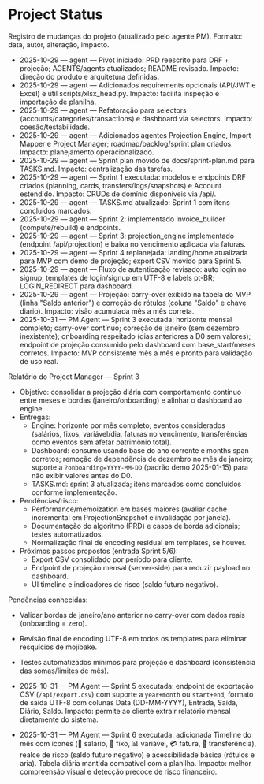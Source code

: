 # Project Status

Registro de mudanças do projeto (atualizado pelo agente PM). Formato: data, autor, alteração, impacto.

- 2025-10-29 — agent — Pivot iniciado: PRD reescrito para DRF + projeção; AGENTS/agents atualizados; README revisado. Impacto: direção do produto e arquitetura definidas.
- 2025-10-29 — agent — Adicionados requirements opcionais (API/JWT e Excel) e util scripts/xlsx_head.py. Impacto: facilita inspeção e importação de planilha.
- 2025-10-29 — agent — Refatoração para selectors (accounts/categories/transactions) e dashboard via selectors. Impacto: coesão/testabilidade.
- 2025-10-29 — agent — Adicionados agentes Projection Engine, Import Mapper e Project Manager; roadmap/backlog/sprint plan criados. Impacto: planejamento operacionalizado.
- 2025-10-29 — agent — Sprint plan movido de docs/sprint-plan.md para TASKS.md. Impacto: centralização das tarefas.
- 2025-10-29 — agent — Sprint 1 executada: modelos e endpoints DRF criados (planning, cards, transfers/logs/snapshots) e Account estendido. Impacto: CRUDs de domínio disponíveis via /api/.
- 2025-10-29 — agent — TASKS.md atualizado: Sprint 1 com itens concluídos marcados.
- 2025-10-29 — agent — Sprint 2: implementado invoice_builder (compute/rebuild) e endpoints.
- 2025-10-29 — agent — Sprint 3: projection_engine implementado (endpoint /api/projection) e baixa no vencimento aplicada via faturas.
- 2025-10-29 — agent — Sprint 4 replanejada: landing/home atualizada para MVP com demo de projeção; export CSV movido para Sprint 5.
- 2025-10-29 — agent — Fluxo de autenticação revisado: auto login no signup, templates de login/signup em UTF-8 e labels pt-BR; LOGIN_REDIRECT para dashboard.
- 2025-10-29 — agent — Projeção: carry-over exibido na tabela do MVP (linha "Saldo anterior") e correção de rótulos (coluna "Saldo" e chave diario). Impacto: visão acumulada mês a mês correta.
 - 2025-10-31 — PM Agent — Sprint 3 executada: horizonte mensal completo; carry-over contínuo; correção de janeiro (sem dezembro inexistente); onboarding respeitado (dias anteriores a D0 sem valores); endpoint de projeção consumido pelo dashboard com base_start/meses corretos. Impacto: MVP consistente mês a mês e pronto para validação de uso real.

Relatório do Project Manager — Sprint 3
- Objetivo: consolidar a projeção diária com comportamento contínuo entre meses e bordas (janeiro/onboarding) e alinhar o dashboard ao engine.
- Entregas:
  - Engine: horizonte por mês completo; eventos considerados (salários, fixos, variável/dia, faturas no vencimento, transferências como eventos sem afetar patrimônio total).
  - Dashboard: consumo usando base do ano corrente e months span corretos; remoção de dependência de dezembro no mês de janeiro; suporte a `?onboarding=YYYY-MM-DD` (padrão demo 2025-01-15) para não exibir valores antes do D0.
  - TASKS.md: sprint 3 atualizada; itens marcados como concluídos conforme implementação.
- Pendências/risco:
  - Performance/memoization em bases maiores (avaliar cache incremental em ProjectionSnapshot e invalidação por janela).
  - Documentação do algoritmo (PRD) e casos de borda adicionais; testes automatizados.
  - Normalização final de encoding residual em templates, se houver.
- Próximos passos propostos (entrada Sprint 5/6):
  - Export CSV consolidado por período para cliente.
  - Endpoint de projeção mensal (server-side) para reduzir payload no dashboard.
  - UI timeline e indicadores de risco (saldo futuro negativo).

Pendências conhecidas:
- Validar bordas de janeiro/ano anterior no carry-over com dados reais (onboarding = zero).
- Revisão final de encoding UTF-8 em todos os templates para eliminar resquícios de mojibake.
- Testes automatizados mínimos para projeção e dashboard (consistência das somas/limites de mês).

- 2025-10-31 — PM Agent — Sprint 5 executada: endpoint de exportação CSV (`/api/export.csv`) com suporte a `year+month` ou `start+end`, formato de saída UTF-8 com colunas Data (DD-MM-YYYY), Entrada, Saída, Diário, Saldo. Impacto: permite ao cliente extrair relatório mensal diretamente do sistema.
 - 2025-10-31 — PM Agent — Sprint 6 executada: adicionada Timeline do mês com ícones (💼 salário, 🧾 fixo, 📊 variável, 💳 fatura, 🔁 transferência), realce de risco (saldo futuro negativo) e acessibilidade básica (rótulos e aria). Tabela diária mantida compatível com a planilha. Impacto: melhor compreensão visual e detecção precoce de risco financeiro.
